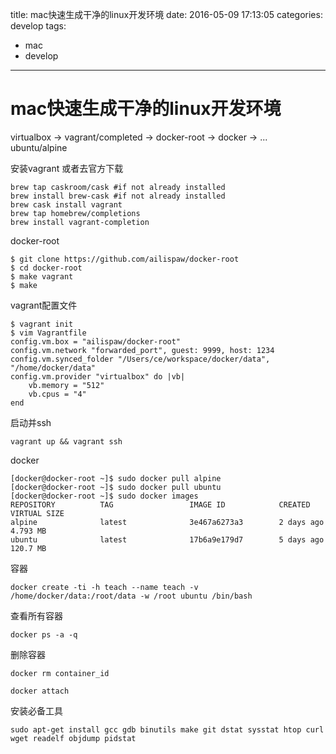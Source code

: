 title: mac快速生成干净的linux开发环境
date: 2016-05-09 17:13:05
categories: develop
tags: 
  - mac
  - develop

---

# mac快速生成干净的linux开发环境


virtualbox -> vagrant/completed -> docker-root -> docker -> ... ubuntu/alpine 

安装vagrant 或者去官方下载

```
brew tap caskroom/cask #if not already installed
brew install brew-cask #if not already installed
brew cask install vagrant
brew tap homebrew/completions
brew install vagrant-completion

```

docker-root

```
$ git clone https://github.com/ailispaw/docker-root
$ cd docker-root
$ make vagrant
$ make

```

vagrant配置文件

```
$ vagrant init
$ vim Vagrantfile
config.vm.box = "ailispaw/docker-root"
config.vm.network "forwarded_port", guest: 9999, host: 1234
config.vm.synced_folder "/Users/ce/workspace/docker/data", "/home/docker/data"
config.vm.provider "virtualbox" do |vb|
    vb.memory = "512"
    vb.cpus = "4"
end

```

启动并ssh

```
vagrant up && vagrant ssh
```

docker

```
[docker@docker-root ~]$ sudo docker pull alpine
[docker@docker-root ~]$ sudo docker pull ubuntu
[docker@docker-root ~]$ sudo docker images
REPOSITORY          TAG                 IMAGE ID            CREATED             VIRTUAL SIZE
alpine              latest              3e467a6273a3        2 days ago          4.793 MB
ubuntu              latest              17b6a9e179d7        5 days ago          120.7 MB
```

容器

```
docker create -ti -h teach --name teach -v /home/docker/data:/root/data -w /root ubuntu /bin/bash
```

查看所有容器
```
docker ps -a -q
```

删除容器

```
docker rm container_id
```

```
docker attach
```

安装必备工具

```
sudo apt-get install gcc gdb binutils make git dstat sysstat htop curl wget readelf objdump pidstat
```




